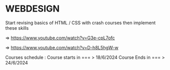 # WEBDESIGN
Start revising basics of HTML / CSS with crash courses then implement these skills 







=> https://www.youtube.com/watch?v=G3e-cpL7ofc






=> https://www.youtube.com/watch?v=D-h8L5hgW-w


Courses schedule  : 
Course starts in        === >  18/6/2024
Course Ends  in         === >  24/6/2024